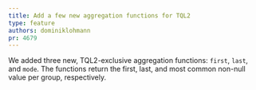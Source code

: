 ```yaml
---
title: Add a few new aggregation functions for TQL2
type: feature
authors: dominiklohmann
pr: 4679
---
```


We added three new, TQL2-exclusive aggregation functions: `first`, `last`, and
`mode`. The functions return the first, last, and most common non-null value per
group, respectively.
